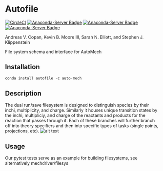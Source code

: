 # Autofile
[//]: # (Badges)
[![CircleCI](https://circleci.com/gh/snelliott/autofile/tree/dev.svg?style=shield)](https://circleci.com/gh/snelliott/autofile/tree/dev)
[![Anaconda-Server Badge](https://anaconda.org/auto-mech/autofile/badges/version.svg)](https://anaconda.org/auto-mech/autofile)
[![Anaconda-Server Badge](https://anaconda.org/auto-mech/autofile/badges/platforms.svg)](https://anaconda.org/auto-mech/autofile)
[![Anaconda-Server Badge](https://anaconda.org/auto-mech/autofile/badges/installer/conda.svg)](https://conda.anaconda.org/auto-mech/autofile)

Andreas V. Copan, Kevin B. Moore III, Sarah N. Elliott, and Stephen J. Klippenstein

File system schema and interface for AutoMech

## Installation
```python
conda install autofile -c auto-mech
```

## Description
The dual run/save filesystem is designed to distinguish species by their inchi, multiplicity, and charge. Similarly it houses unique transition states by the inchi, multipliciy, and charge of the reactants and products for the reaction that passes through it.  Each of these branches will further branch off into theory specifiers and then into specific types of tasks (single points, projections, etc). 
![alt text](https://github.com/snelliott/autofile/blob/dev/docs/autofile.png?raw=true)

## Usage
Our pytest tests serve as an example for building filesystems, see alternatively mechdriver/filesys

